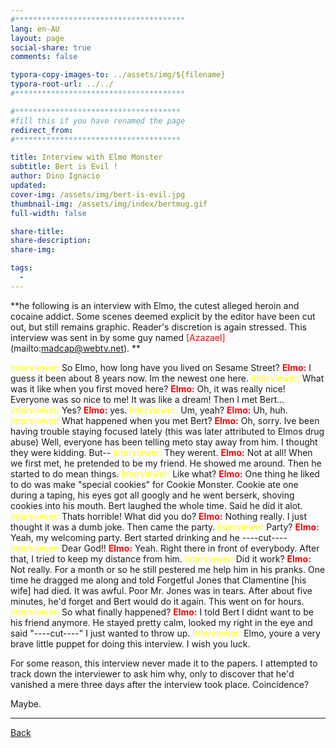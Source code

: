 ```yaml
---
#**************************************
lang: en-AU
layout: page
social-share: true
comments: false

typora-copy-images-to: ../assets/img/${filename}
typora-root-url: ../../
#**************************************

#*************************************
#fill this if you have renamed the page
redirect_from:
#*************************************

title: Interview with Elmo Monster
subtitle: Bert is Evil ! 
author: Dino Ignacio
updated: 
cover-img: /assets/img/bert-is-evil.jpg
thumbnail-img: /assets/img/index/bertmug.gif
full-width: false

share-title: 
share-description: 
share-img: 

tags:
  -
---
```


**he following is an interview with Elmo, the cutest alleged heroin and cocaine addict. Some scenes deemed explicit by the editor have been cut out, but still remains graphic. Reader's discretion is again stressed.
This interview was sent in by some guy named <span style="color:red">[Azazael]</span>(mailto:madcap@webtv.net). 
**

<span style="color:yellow">Interviewer:</span> So Elmo, how long have you lived on Sesame Street?
<span style="color:red">**Elmo:** </span>I guess  it been about 8 years now. Im the newest one here.
<span style="color:yellow">Interviewer:</span> What was it like when you first moved here?
<span style="color:red">**Elmo:** </span>Oh, it was really nice! Everyone was so nice to me! It was like a dream! Then I met Bert...
<span style="color:yellow">Interviewer:</span> Yes?
<span style="color:red">**Elmo:** </span>yes.
<span style="color:yellow">Interviewer:</span> Um, yeah?
<span style="color:red">**Elmo:** </span>Uh, huh.
<span style="color:yellow">Interviewer:</span> What happened when you met Bert?
<span style="color:red">**Elmo:** </span>Oh, sorry. Ive been having trouble staying focused lately (this was later attributed to Elmos drug abuse) Well, everyone has been telling meto stay away from him. I thought they were kidding. But--
<span style="color:yellow">Interviewer:</span> They werent.
<span style="color:red">**Elmo:** </span>Not at all! When we first met, he pretended to be my friend. He showed me around. Then he started to do mean things.
<span style="color:yellow">Interviewer:</span> Like what?
<span style="color:red">**Elmo:** </span>One thing he liked to do was make "special cookies" for Cookie Monster. Cookie ate one during a taping, his eyes got all googly and he went berserk, shoving cookies into his mouth. Bert laughed the whole time. Said he did it alot.
<span style="color:yellow">Interviewer:</span> Thats horrible! What did you do?
<span style="color:red">**Elmo:** </span>Nothing really. I just thought it was a dumb joke. Then came the
party.
<span style="color:yellow">Interviewer:</span>Party?
<span style="color:red">**Elmo:** </span>Yeah, my welcoming party. Bert started drinking and he ----cut----
<span style="color:yellow">Interviewer:</span> Dear God!!
<span style="color:red">**Elmo:** </span>Yeah. Right there in front of everybody. After that, I tried to keep my distance from him.
<span style="color:yellow">Interviewer:</span> Did it work?
<span style="color:red">**Elmo:** </span>Not really. For a month or so he still pestered me help him in his pranks. One time he dragged me along and told Forgetful Jones that Clamentine [his wife] had died. It was awful. Poor Mr. Jones was in tears. After about five minutes, he'd forget and Bert would do it again. This went on for hours.
<span style="color:yellow">Interviewer:</span> So what finally happened?
<span style="color:red">**Elmo:** </span>I told Bert I didnt want to be his friend anymore. He stayed pretty calm, looked my right in the eye and said "----cut----" I just wanted to throw up.
<span style="color:yellow">Interviewer:</span> Elmo, youre a very brave little puppet for doing this interview. I wish you luck.

For some reason, this interview never made it to the papers. I attempted to track down the interviewer to ask him why, only to discover that he'd vanished a mere three days after the interview took place. Coincidence?

Maybe.

---

 [Back](the-interviews-and-documents) 
